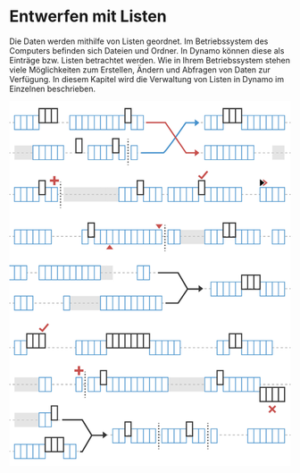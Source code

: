 # Entwerfen mit Listen

Die Daten werden mithilfe von Listen geordnet. Im Betriebssystem des Computers befinden sich Dateien und Ordner. In Dynamo können diese als Einträge bzw. Listen betrachtet werden. Wie in Ihrem Betriebssystem stehen viele Möglichkeiten zum Erstellen, Ändern und  Abfragen von Daten zur Verfügung. In diesem Kapitel wird die Verwaltung von Listen in Dynamo im Einzelnen beschrieben.

![](../images/5-4/designingwithlists.jpg)
